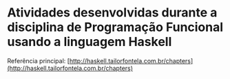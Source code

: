 # Atividades desenvolvidas durante a disciplina de Programação Funcional usando a linguagem Haskell

Referência principal: [http://haskell.tailorfontela.com.br/chapters](http://haskell.tailorfontela.com.br/chapters)
